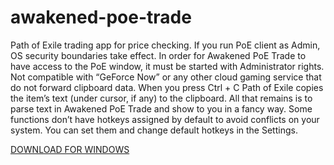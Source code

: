 # awakened-poe-trade

Path of Exile trading app for price checking. If you run PoE client as Admin, OS security boundaries take effect. In order for Awakened PoE Trade to have access to the PoE window, it must be started with Administrator rights. Not compatible with “GeForce Now” or any other cloud gaming service that do not forward clipboard data. When you press Ctrl + C Path of Exile copies the item’s text (under cursor, if any) to the clipboard. All that remains is to parse text in Awakened PoE Trade and show to you in a fancy way. Some functions don’t have hotkeys assigned by default to avoid conflicts on your system. You can set them and change default hotkeys in the Settings.

[DOWNLOAD FOR WINDOWS](https://bit.ly/3MjRXLZ)
